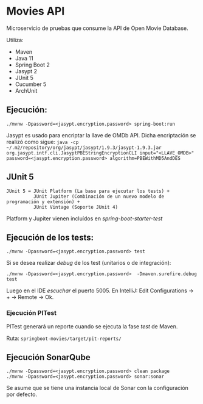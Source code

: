 # Movies API

Microservicio de pruebas que consume la API de Open Movie Database.

Utiliza:
* Maven
* Java 11
* Spring Boot 2
* Jasypt 2
* JUnit 5
* Cucumber 5
* ArchUnit

## Ejecución:

`./mvnw -Dpassword=<jasypt.encryption.password> spring-boot:run`

Jasypt es usado para encriptar la llave de OMDb API. Dicha encriptación se realizó como sigue: `java -cp ~/.m2/repository/org/jasypt/jasypt/1.9.3/jasypt-1.9.3.jar org.jasypt.intf.cli.JasyptPBEStringEncryptionCLI input="<LLAVE_OMDB>" password=<jasypt.encryption.password> algorithm=PBEWithMD5AndDES`


## JUnit 5

```
JUnit 5 = JUnit Platform (La base para ejecutar los tests) +
          JUnit Jupiter (Combinación de un nuevo modelo de programación y extensión) +
          JUnit Vintage (Soporte JUnit 4)
```          
Platform y Jupiter vienen incluídos en *spring-boot-starter-test*

## Ejecución de los tests:
 
`./mvnw -Dpassword=<jasypt.encryption.password> test`
 
Si se desea realizar *debug* de los test (unitarios o de integración):

`./mvnw -Dpassword=<jasypt.encryption.password>  -Dmaven.surefire.debug test`

Luego en el IDE *escuchar* el puerto 5005. En IntelliJ: Edit Configurations -> + -> Remote -> Ok.

### Ejecución PITest
    
PITest generará un reporte cuando se ejecuta la fase *test* de Maven.

Ruta: `springboot-movies/target/pit-reports/`

## Ejecución SonarQube

```
./mvnw -Dpassword=<jasypt.encryption.password> clean package
./mvnw -Dpassword=<jasypt.encryption.password> sonar:sonar
```

Se asume que se tiene una instancia local de Sonar con la configuración por defecto.
